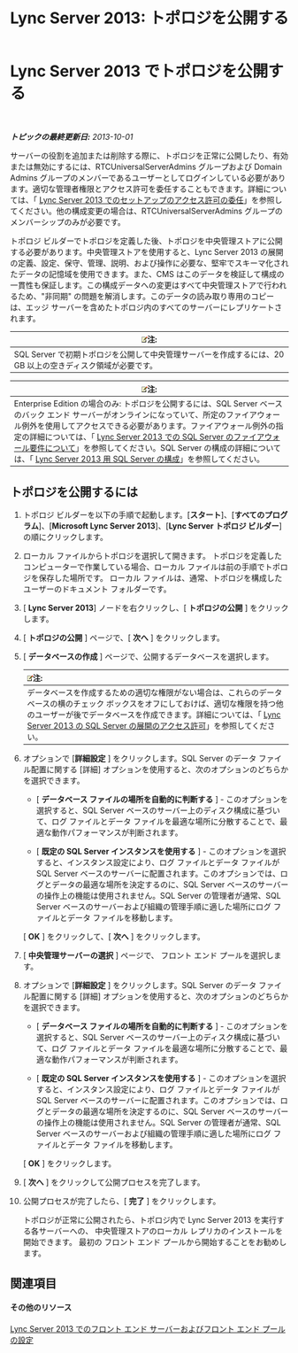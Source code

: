 ﻿---
title: 'Lync Server 2013: トポロジを公開する'
TOCTitle: トポロジを公開する
ms:assetid: 3b5a744b-b3a8-4538-a55e-e2e4f72dff47
ms:mtpsurl: https://technet.microsoft.com/ja-jp/library/Gg425880(v=OCS.15)
ms:contentKeyID: 48271820
ms.date: 05/19/2016
mtps_version: v=OCS.15
ms.translationtype: HT
---

# Lync Server 2013 でトポロジを公開する

 

_**トピックの最終更新日:** 2013-10-01_

サーバーの役割を追加または削除する際に、トポロジを正常に公開したり、有効または無効にするには、RTCUniversalServerAdmins グループおよび Domain Admins グループのメンバーであるユーザーとしてログインしている必要があります。適切な管理者権限とアクセス許可を委任することもできます。詳細については、「 [Lync Server 2013 でのセットアップのアクセス許可の委任](lync-server-2013-delegate-setup-permissions.md)」を参照してください。他の構成変更の場合は、RTCUniversalServerAdmins グループのメンバーシップのみが必要です。

トポロジ ビルダーでトポロジを定義した後、トポロジを中央管理ストアに公開する必要があります。中央管理ストアを使用すると、Lync Server 2013 の展開の定義、設定、保守、管理、説明、および操作に必要な、堅牢でスキーマ化されたデータの記憶域を使用できます。また、CMS はこのデータを検証して構成の一貫性も保証します。この構成データへの変更はすべて中央管理ストアで行われるため、"非同期" の問題を解消します。このデータの読み取り専用のコピーは、エッジ サーバーを含めたトポロジ内のすべてのサーバーにレプリケートされます。

<table>
<thead>
<tr class="header">
<th><img src="images/Gg412781.note(OCS.15).gif" title="note" alt="note" />注:</th>
</tr>
</thead>
<tbody>
<tr class="odd">
<td>SQL Server で初期トポロジを公開して中央管理サーバーを作成するには、20 GB 以上の空きディスク領域が必要です。</td>
</tr>
</tbody>
</table>


<table>
<thead>
<tr class="header">
<th><img src="images/Gg412781.note(OCS.15).gif" title="note" alt="note" />注:</th>
</tr>
</thead>
<tbody>
<tr class="odd">
<td>Enterprise Edition の場合のみ: トポロジを公開するには、SQL Server ベースのバック エンド サーバーがオンラインになっていて、所定のファイアウォール例外を使用してアクセスできる必要があります。ファイアウォール例外の指定の詳細については、「 <a href="lync-server-2013-understanding-firewall-requirements-for-sql-server.md">Lync Server 2013 での SQL Server のファイアウォール要件について</a>」を参照してください。SQL Server の構成の詳細については、「 <a href="lync-server-2013-configure-sql-server-for-lync-server.md">Lync Server 2013 用 SQL Server の構成</a>」を参照してください。</td>
</tr>
</tbody>
</table>


## トポロジを公開するには

1.  トポロジ ビルダーを以下の手順で起動します。\[**スタート**\]、\[**すべてのプログラム**\]、\[**Microsoft Lync Server 2013**\]、\[**Lync Server トポロジ ビルダー**\] の順にクリックします。

2.  ローカル ファイルからトポロジを選択して開きます。 トポロジを定義したコンピューターで作業している場合、ローカル ファイルは前の手順でトポロジを保存した場所です。 ローカル ファイルは、通常、トポロジを構成したユーザーのドキュメント フォルダーです。

3.  \[ **Lync Server 2013**\] ノードを右クリックし、\[ **トポロジの公開** \] をクリックします。

4.  \[ **トポロジの公開** \] ページで、\[ **次へ** \] をクリックします。

5.  \[ **データベースの作成** \] ページで、公開するデータベースを選択します。
    
    <table>
    <thead>
    <tr class="header">
    <th><img src="images/Gg412781.note(OCS.15).gif" title="note" alt="note" />注:</th>
    </tr>
    </thead>
    <tbody>
    <tr class="odd">
    <td>データベースを作成するための適切な権限がない場合は、これらのデータベースの横のチェック ボックスをオフにしておけば、適切な権限を持つ他のユーザーが後でデータベースを作成できます。詳細については、「 <a href="lync-server-2013-deployment-permissions-for-sql-server.md">Lync Server 2013 の SQL Server の展開のアクセス許可</a>」を参照してください。</td>
    </tr>
    </tbody>
    </table>


6.  オプションで \[**詳細設定** \] をクリックします。SQL Server のデータ ファイル配置に関する \[詳細\] オプションを使用すると、次のオプションのどちらかを選択できます。
    
      - \[ **データベース ファイルの場所を自動的に判断する** \] - このオプションを選択すると、SQL Server ベースのサーバー上のディスク構成に基づいて、ログ ファイルとデータ ファイルを最適な場所に分散することで、最適な動作パフォーマンスが判断されます。
    
      - \[ **既定の SQL Server インスタンスを使用する** \] - このオプションを選択すると、インスタンス設定により、ログ ファイルとデータ ファイルが SQL Server ベースのサーバーに配置されます。このオプションでは、ログとデータの最適な場所を決定するのに、SQL Server ベースのサーバーの操作上の機能は使用されません。SQL Server の管理者が通常、SQL Server ベースのサーバーおよび組織の管理手順に適した場所にログ ファイルとデータ ファイルを移動します。
    
    \[ **OK** \] をクリックして、\[ **次へ** \] をクリックします。

7.  \[ **中央管理サーバーの選択** \] ページで、 フロント エンド プールを選択します。

8.  オプションで \[**詳細設定** \] をクリックします。SQL Server のデータ ファイル配置に関する \[詳細\] オプションを使用すると、次のオプションのどちらかを選択できます。
    
      - \[ **データベース ファイルの場所を自動的に判断する** \] - このオプションを選択すると、SQL Server ベースのサーバー上のディスク構成に基づいて、ログ ファイルとデータ ファイルを最適な場所に分散することで、最適な動作パフォーマンスが判断されます。
    
      - \[ **既定の SQL Server インスタンスを使用する** \] - このオプションを選択すると、インスタンス設定により、ログ ファイルとデータ ファイルが SQL Server ベースのサーバーに配置されます。このオプションでは、ログとデータの最適な場所を決定するのに、SQL Server ベースのサーバーの操作上の機能は使用されません。SQL Server の管理者が通常、SQL Server ベースのサーバーおよび組織の管理手順に適した場所にログ ファイルとデータ ファイルを移動します。
    
    \[ **OK** \] をクリックします。

9.  \[ **次へ** \] をクリックして公開プロセスを完了します。

10. 公開プロセスが完了したら、\[ **完了** \] をクリックします。
    
    トポロジが正常に公開されたら、トポロジ内で Lync Server 2013 を実行する各サーバーへの、 中央管理ストアのローカル レプリカのインストールを開始できます。 最初の フロント エンド プールから開始することをお勧めします。

## 関連項目

#### その他のリソース

[Lync Server 2013 でのフロント エンド サーバーおよびフロント エンド プールの設定](lync-server-2013-setting-up-front-end-servers-and-front-end-pools.md)

